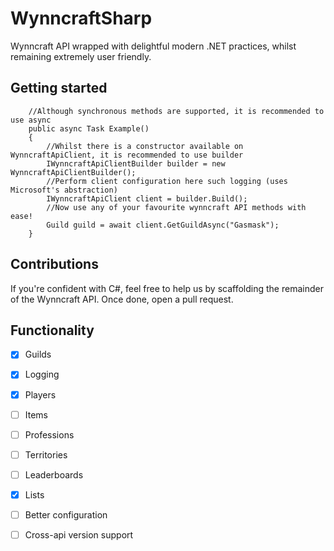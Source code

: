 # WynncraftSharp
Wynncraft API wrapped with delightful modern .NET practices, whilst remaining extremely user friendly.

## Getting started

````
    //Although synchronous methods are supported, it is recommended to use async
    public async Task Example()
    {
        //Whilst there is a constructor available on WynncraftApiClient, it is recommended to use builder
        IWynncraftApiClientBuilder builder = new WynncraftApiClientBuilder();
        //Perform client configuration here such logging (uses Microsoft's abstraction)
        IWynncraftApiClient client = builder.Build();
        //Now use any of your favourite wynncraft API methods with ease!
        Guild guild = await client.GetGuildAsync("Gasmask");
    }
````

## Contributions

If you're confident with C#, feel free to help us by scaffolding the remainder of the Wynncraft API. Once done, open a pull request.

## Functionality

- [x] Guilds
- [x] Logging
- [x] Players
- [ ] Items
- [ ] Professions
- [ ] Territories
- [ ] Leaderboards
- [x] Lists
- [ ] Better configuration
- [ ] Cross-api version support

